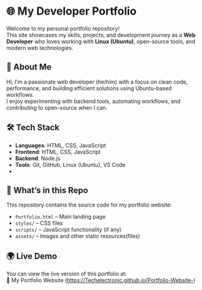# 🌐 My Developer Portfolio

Welcome to my personal portfolio repository!  
This site showcases my skills, projects, and development journey as a **Web Developer** who loves working with **Linux (Ubuntu)**, open-source tools, and modern web technologies.

## 🚀 About Me

Hi, I'm a passionate web developer (he/him) with a focus on clean code, performance, and building efficient solutions using Ubuntu-based workflows.  
I enjoy experimenting with backend tools, automating workflows, and contributing to open-source when I can.

## 🛠️ Tech Stack

- **Languages**: HTML, CSS, JavaScript
- **Frontend**: HTML, CSS, JavaScript
- **Backend**: Node.js
- **Tools**: Git, GitHub, Linux (Ubuntu), VS Code
- 
## 📁 What’s in this Repo

This repository contains the source code for my portfolio website:

- `Portfolio.html` – Main landing page
- `styles/` – CSS files
- `scripts/` – JavaScript functionality (if any)
- `assets/` – Images and other static resources(files)

## 🌍 Live Demo

You can view the live version of this portfolio at:  
🔗 My Portfolio Website (https://Techelectronic.github.io/Portfolio-Website-)
